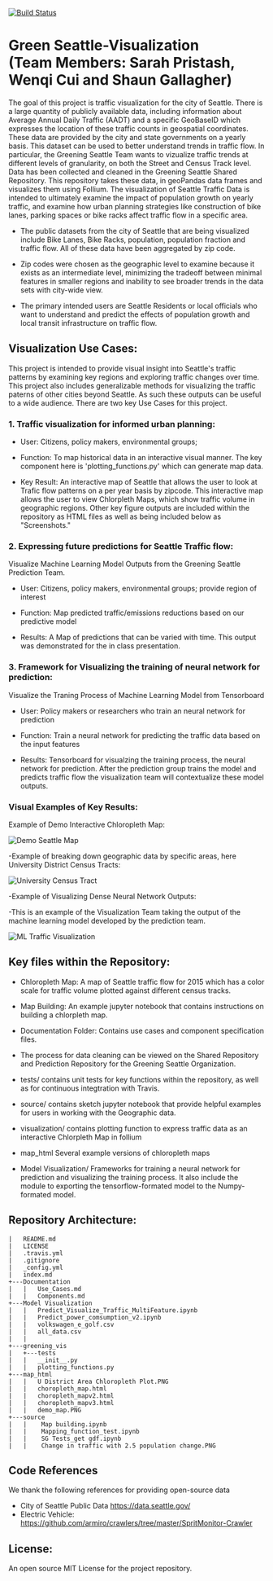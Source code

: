 [![Build Status](https://www.travis-ci.com/Greening-Seattle/Visualization.svg?branch=main)](https://www.travis-ci.com/Greening-Seattle/Visualization)

# Green Seattle-Visualization<br /> (Team Members: Sarah Pristash, Wenqi Cui and Shaun Gallagher)

The goal of this project is traffic visualization for the city of Seattle. There is a large quantity of publicly available data, including information about Average Annual Daily Traffic (AADT) and a specific GeoBaseID which expresses the location of these traffic counts in geospatial coordinates. These data are provided by the city and state governments on a yearly basis. This dataset can be used to better understand trends in traffic flow. In particular, the Greening Seattle Team wants to vizualize traffic trends at different levels of granularity, on both the Street and Census Track level. Data has been collected and cleaned in the Greening Seattle Shared Repository. This repository takes these data, in geoPandas data frames and visualizes them using Follium. The visualization of Seattle Traffic Data is intended to ultimately examine the impact of population growth on yearly traffic, and examine how urban planning strategies like construction of bike lanes, parking spaces or bike racks affect traffic flow in a specific area.   

- The public datasets from the city of Seattle that are being visualized include Bike Lanes, Bike Racks, population, population fraction and traffic flow. All of these data have been aggregated by zip code.

- Zip codes were chosen as the geographic level to examine because it exists as an intermediate level, minimizing the tradeoff between minimal features in smaller regions and inability to see broader trends in the data sets with  city-wide view. 
 
- The primary intended users are Seattle Residents or local officials who want to understand and predict the effects of population growth and local transit infrastructure on traffic flow.


## Visualization Use Cases:

This project is intended to provide visual insight into Seattle's traffic patterns by examining key regions and exploring traffic changes over time. This project also includes generalizable methods for visualizing the traffic paterns of other cities beyond Seattle. As such these outputs can be useful to a wide audience. There are two key Use Cases for this project.  

### 1. Traffic visualization for informed urban planning:
   
- User: Citizens, policy makers, environmental groups; 

- Function: To map historical data in an interactive visual manner. The key component here is 'plotting_functions.py' which can generate map data.

- Key Result: An interactive map of Seattle that allows the user to look at Trafic flow patterns on a per year basis by zipcode. This interactive map allows the user to view Chlorpleth Maps, which show traffic volume in geographic regions. Other key figure outputs are included within the repository as HTML files as well as being included below as "Screenshots."   

### 2. Expressing future predictions for Seattle Traffic flow:
Visualize Machine Learning Model Outputs from the Greening Seattle Prediction Team. 

- User: Citizens, policy makers, environmental groups; provide region of interest

- Function: Map predicted traffic/emissions reductions based on our predictive model

- Results: A Map of predictions that can be varied with time. This output was demonstrated for the in class presentation.

### 3. Framework for Visualizing the training of neural network for prediction:
Visualize the Traning Process of Machine Learning Model from Tensorboard 

- User: Policy makers or researchers who train an neural network for prediction

- Function: Train a neural network for predicting the traffic data based on the input features

- Results: Tensorboard for visualzing the training process, the neural network for prediction. After the prediction group trains the model and predicts traffic flow the visualization team will contextualize these model outputs.


### Visual Examples of Key Results:

Example of Demo Interactive Chloropleth Map:

![Demo Seattle Map](https://github.com/Greening-Seattle/Visualization/blob/main/map_html/demo_map.PNG)

-Example of breaking down geographic data by specific areas, here University District Census Tracts:

![University Census Tract](https://github.com/Greening-Seattle/Visualization/blob/main/map_html/U%20District%20Area%20Chloropleth%20Plot.PNG)

-Example of Visualizing Dense Neural Network Outputs: 

-This is an example of the Visualization Team taking the output of the machine learning model developed by the prediction team.

![ML Traffic Visualization](https://github.com/Greening-Seattle/Visualization/blob/main/map_html/Change%20in%20traffic%20with%202.5%20population%20change.PNG) 


## Key files within the Repository:

- Chloropleth Map: A map of Seattle traffic flow for 2015 which has a color scale for traffic volume plotted against different census tracks.

- Map Building: An example jupyter notebook that contains instructions on building a chlorpleth map. 

- Documentation Folder: Contains use cases and component specification files.

- The process for data cleaning can be viewed on the Shared Repository and Prediction Repository for the Greening Seattle Organization. 

- tests/ contains unit tests for key functions within the repository, as well as for continuous integtration with Travis.

- source/ contains sketch jupyter notebook that provide helpful examples for users in working with the Geographic data.

- visualization/ contains plotting function to express traffic data as an interactive Chlorpleth Map in follium

- map_html Several example versions of chloropleth maps

- Model Visualization/ Frameworks for training a neural network for prediction and visualizing the training process. It also include the module to exporting the tensorflow-formated model to the Numpy-formated model.   

## Repository Architecture:

```
|   README.md
|   LICENSE
|   .travis.yml
|   .gitignore
|   _config.yml
|   index.md 
+---Documentation
|   |   Use_Cases.md
|   |   Components.md
+---Model Visualization 
|   |   Predict_Visualize_Traffic_MultiFeature.ipynb
|   |   Predict_power_comsumption_v2.ipynb
|   |   volkswagen_e_golf.csv
|   |   all_data.csv
|   |
+---greening_vis 
|   +---tests
|   |   __init__.py
|   |   plotting_functions.py
+---map_html
|   |   U District Area Chloropleth Plot.PNG
|   |   choropleth_map.html
|   |   choropleth_mapv2.html
|   |   choropleth_mapv3.html
|   |   demo_map.PNG
+---source
|   |    Map building.ipynb
|   |    Mapping_function_test.ipynb
|   |    SG Tests_get gdf.ipynb
|   |    Change in traffic with 2.5 population change.PNG
```

## Code References
We thank the following references for providing open-source data

- City of Seattle Public Data https://data.seattle.gov/
- Electric Vehicle: https://github.com/armiro/crawlers/tree/master/SpritMonitor-Crawler

## License:
An open source MIT License for the project repository.



